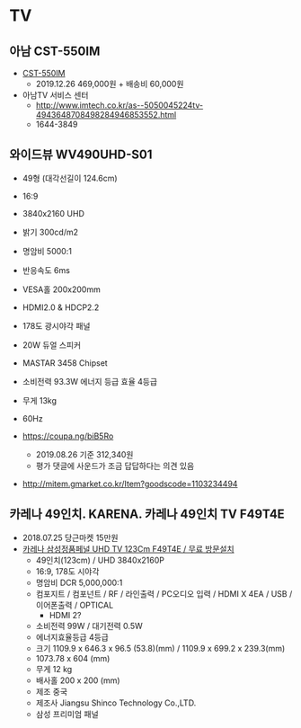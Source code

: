 # TV

## 아남 CST-550IM
* [CST-550IM](https://www.coupang.com/vp/products/37844175?vendorItemId=3084209866&isAddedCart=)
  * 2019.12.26 469,000원 + 배송비 60,000원
* 아남TV 서비스 센터
  * http://www.imtech.co.kr/as--5050045224tv-4943648708498284946853552.html
  * 1644-3849

## 와이드뷰 WV490UHD-S01
* 49형 (대각선길이 124.6cm)
* 16:9
* 3840x2160 UHD
* 밝기 300cd/m2
* 명암비 5000:1
* 반응속도 6ms
* VESA홀 200x200mm
* HDMI2.0 & HDCP2.2
* 178도 광시야각 패널
* 20W 듀얼 스피커
* MASTAR 3458 Chipset
* 소비전력 93.3W 에너지 등급 효율 4등급
* 무게 13kg
* 60Hz

* https://coupa.ng/biB5Ro
  * 2019.08.26 기준 312,340원
  * 평가 댓글에 사운드가 조금 답답하다는 의견 있음
* http://mitem.gmarket.co.kr/Item?goodscode=1103234494

## 카레나 49인치. KARENA. 카레나 49인치 TV F49T4E
* 2018.07.25 당근마켓 15만원
* [카레나 삼성정품페널 UHD TV 123Cm F49T4E / 무료 방문설치](https://www.coupang.com/vp/products/114334242?itemId=343022474&vendorItemId=4985754400&q=F49T4E&itemsCount=36&searchId=a344987f12d34036836b2f80ed04130f&rank=3&isAddedCart=)
  * 49인치(123cm) / UHD 3840x2160P
  * 16:9, 178도 시야각
  * 명암비 DCR 5,000,000:1
  * 컴포지트 / 컴포넌트 / RF / 라인출력 / PC오디오 입력 / HDMI X 4EA / USB / 이어폰출력 / OPTICAL
    * HDMI 2?
  * 소비전력 99W / 대기전력 0.5W
  * 에너지효율등급 4등급
  * 크기 1109.9 x 646.3 x 96.5 (53.8)(mm) / 1109.9 x 699.2 x 239.3(mm)
  * 1073.78 x 604 (mm)
  * 무게 12 kg
  * 배사홀 200 x 200 (mm)
  * 제조 중국
  * 제조사 Jiangsu Shinco Technology Co.,LTD.
  * 삼성 프리미엄 패널
  
